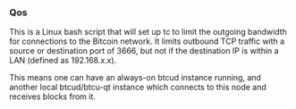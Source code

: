 ### Qos ###

This is a Linux bash script that will set up tc to limit the outgoing bandwidth for connections to the Bitcoin network. It limits outbound TCP traffic with a source or destination port of 3666, but not if the destination IP is within a LAN (defined as 192.168.x.x).

This means one can have an always-on btcud instance running, and another local btcud/btcu-qt instance which connects to this node and receives blocks from it.
